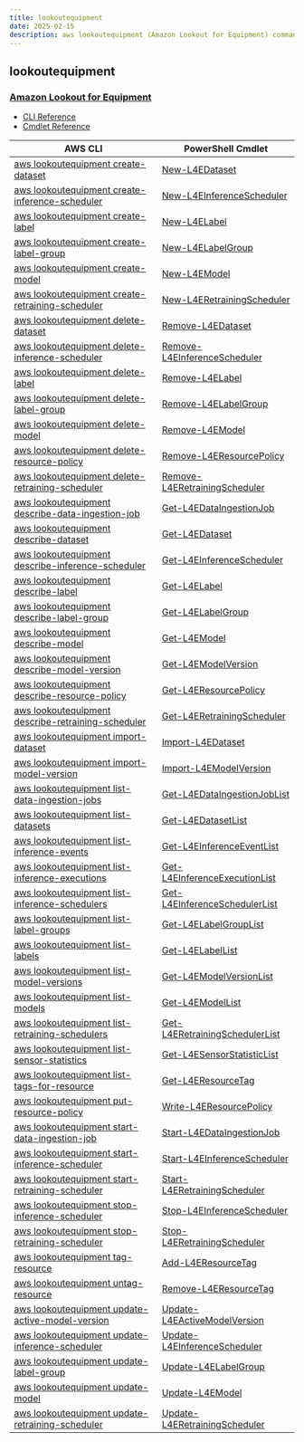```yaml
---
title: lookoutequipment
date: 2025-02-15
description: aws lookoutequipment (Amazon Lookout for Equipment) command/cmdlet list.
---
```


## lookoutequipment

### [Amazon Lookout for Equipment](https://aws.amazon.com/lookout-for-equipment/)

* [CLI Reference](https://awscli.amazonaws.com/v2/documentation/api/latest/reference/lookoutequipment/index.html)
* [Cmdlet Reference](https://docs.aws.amazon.com/powershell/latest/reference/items/LookoutEquipment_cmdlets.html)

|AWS CLI|PowerShell Cmdlet|
|----|----|
|[aws lookoutequipment create-dataset](https://awscli.amazonaws.com/v2/documentation/api/latest/reference/lookoutequipment/create-dataset.html)|[New-L4EDataset](https://docs.aws.amazon.com/powershell/latest/reference/items/New-L4EDataset.html)|
|[aws lookoutequipment create-inference-scheduler](https://awscli.amazonaws.com/v2/documentation/api/latest/reference/lookoutequipment/create-inference-scheduler.html)|[New-L4EInferenceScheduler](https://docs.aws.amazon.com/powershell/latest/reference/items/New-L4EInferenceScheduler.html)|
|[aws lookoutequipment create-label](https://awscli.amazonaws.com/v2/documentation/api/latest/reference/lookoutequipment/create-label.html)|[New-L4ELabel](https://docs.aws.amazon.com/powershell/latest/reference/items/New-L4ELabel.html)|
|[aws lookoutequipment create-label-group](https://awscli.amazonaws.com/v2/documentation/api/latest/reference/lookoutequipment/create-label-group.html)|[New-L4ELabelGroup](https://docs.aws.amazon.com/powershell/latest/reference/items/New-L4ELabelGroup.html)|
|[aws lookoutequipment create-model](https://awscli.amazonaws.com/v2/documentation/api/latest/reference/lookoutequipment/create-model.html)|[New-L4EModel](https://docs.aws.amazon.com/powershell/latest/reference/items/New-L4EModel.html)|
|[aws lookoutequipment create-retraining-scheduler](https://awscli.amazonaws.com/v2/documentation/api/latest/reference/lookoutequipment/create-retraining-scheduler.html)|[New-L4ERetrainingScheduler](https://docs.aws.amazon.com/powershell/latest/reference/items/New-L4ERetrainingScheduler.html)|
|[aws lookoutequipment delete-dataset](https://awscli.amazonaws.com/v2/documentation/api/latest/reference/lookoutequipment/delete-dataset.html)|[Remove-L4EDataset](https://docs.aws.amazon.com/powershell/latest/reference/items/Remove-L4EDataset.html)|
|[aws lookoutequipment delete-inference-scheduler](https://awscli.amazonaws.com/v2/documentation/api/latest/reference/lookoutequipment/delete-inference-scheduler.html)|[Remove-L4EInferenceScheduler](https://docs.aws.amazon.com/powershell/latest/reference/items/Remove-L4EInferenceScheduler.html)|
|[aws lookoutequipment delete-label](https://awscli.amazonaws.com/v2/documentation/api/latest/reference/lookoutequipment/delete-label.html)|[Remove-L4ELabel](https://docs.aws.amazon.com/powershell/latest/reference/items/Remove-L4ELabel.html)|
|[aws lookoutequipment delete-label-group](https://awscli.amazonaws.com/v2/documentation/api/latest/reference/lookoutequipment/delete-label-group.html)|[Remove-L4ELabelGroup](https://docs.aws.amazon.com/powershell/latest/reference/items/Remove-L4ELabelGroup.html)|
|[aws lookoutequipment delete-model](https://awscli.amazonaws.com/v2/documentation/api/latest/reference/lookoutequipment/delete-model.html)|[Remove-L4EModel](https://docs.aws.amazon.com/powershell/latest/reference/items/Remove-L4EModel.html)|
|[aws lookoutequipment delete-resource-policy](https://awscli.amazonaws.com/v2/documentation/api/latest/reference/lookoutequipment/delete-resource-policy.html)|[Remove-L4EResourcePolicy](https://docs.aws.amazon.com/powershell/latest/reference/items/Remove-L4EResourcePolicy.html)|
|[aws lookoutequipment delete-retraining-scheduler](https://awscli.amazonaws.com/v2/documentation/api/latest/reference/lookoutequipment/delete-retraining-scheduler.html)|[Remove-L4ERetrainingScheduler](https://docs.aws.amazon.com/powershell/latest/reference/items/Remove-L4ERetrainingScheduler.html)|
|[aws lookoutequipment describe-data-ingestion-job](https://awscli.amazonaws.com/v2/documentation/api/latest/reference/lookoutequipment/describe-data-ingestion-job.html)|[Get-L4EDataIngestionJob](https://docs.aws.amazon.com/powershell/latest/reference/items/Get-L4EDataIngestionJob.html)|
|[aws lookoutequipment describe-dataset](https://awscli.amazonaws.com/v2/documentation/api/latest/reference/lookoutequipment/describe-dataset.html)|[Get-L4EDataset](https://docs.aws.amazon.com/powershell/latest/reference/items/Get-L4EDataset.html)|
|[aws lookoutequipment describe-inference-scheduler](https://awscli.amazonaws.com/v2/documentation/api/latest/reference/lookoutequipment/describe-inference-scheduler.html)|[Get-L4EInferenceScheduler](https://docs.aws.amazon.com/powershell/latest/reference/items/Get-L4EInferenceScheduler.html)|
|[aws lookoutequipment describe-label](https://awscli.amazonaws.com/v2/documentation/api/latest/reference/lookoutequipment/describe-label.html)|[Get-L4ELabel](https://docs.aws.amazon.com/powershell/latest/reference/items/Get-L4ELabel.html)|
|[aws lookoutequipment describe-label-group](https://awscli.amazonaws.com/v2/documentation/api/latest/reference/lookoutequipment/describe-label-group.html)|[Get-L4ELabelGroup](https://docs.aws.amazon.com/powershell/latest/reference/items/Get-L4ELabelGroup.html)|
|[aws lookoutequipment describe-model](https://awscli.amazonaws.com/v2/documentation/api/latest/reference/lookoutequipment/describe-model.html)|[Get-L4EModel](https://docs.aws.amazon.com/powershell/latest/reference/items/Get-L4EModel.html)|
|[aws lookoutequipment describe-model-version](https://awscli.amazonaws.com/v2/documentation/api/latest/reference/lookoutequipment/describe-model-version.html)|[Get-L4EModelVersion](https://docs.aws.amazon.com/powershell/latest/reference/items/Get-L4EModelVersion.html)|
|[aws lookoutequipment describe-resource-policy](https://awscli.amazonaws.com/v2/documentation/api/latest/reference/lookoutequipment/describe-resource-policy.html)|[Get-L4EResourcePolicy](https://docs.aws.amazon.com/powershell/latest/reference/items/Get-L4EResourcePolicy.html)|
|[aws lookoutequipment describe-retraining-scheduler](https://awscli.amazonaws.com/v2/documentation/api/latest/reference/lookoutequipment/describe-retraining-scheduler.html)|[Get-L4ERetrainingScheduler](https://docs.aws.amazon.com/powershell/latest/reference/items/Get-L4ERetrainingScheduler.html)|
|[aws lookoutequipment import-dataset](https://awscli.amazonaws.com/v2/documentation/api/latest/reference/lookoutequipment/import-dataset.html)|[Import-L4EDataset](https://docs.aws.amazon.com/powershell/latest/reference/items/Import-L4EDataset.html)|
|[aws lookoutequipment import-model-version](https://awscli.amazonaws.com/v2/documentation/api/latest/reference/lookoutequipment/import-model-version.html)|[Import-L4EModelVersion](https://docs.aws.amazon.com/powershell/latest/reference/items/Import-L4EModelVersion.html)|
|[aws lookoutequipment list-data-ingestion-jobs](https://awscli.amazonaws.com/v2/documentation/api/latest/reference/lookoutequipment/list-data-ingestion-jobs.html)|[Get-L4EDataIngestionJobList](https://docs.aws.amazon.com/powershell/latest/reference/items/Get-L4EDataIngestionJobList.html)|
|[aws lookoutequipment list-datasets](https://awscli.amazonaws.com/v2/documentation/api/latest/reference/lookoutequipment/list-datasets.html)|[Get-L4EDatasetList](https://docs.aws.amazon.com/powershell/latest/reference/items/Get-L4EDatasetList.html)|
|[aws lookoutequipment list-inference-events](https://awscli.amazonaws.com/v2/documentation/api/latest/reference/lookoutequipment/list-inference-events.html)|[Get-L4EInferenceEventList](https://docs.aws.amazon.com/powershell/latest/reference/items/Get-L4EInferenceEventList.html)|
|[aws lookoutequipment list-inference-executions](https://awscli.amazonaws.com/v2/documentation/api/latest/reference/lookoutequipment/list-inference-executions.html)|[Get-L4EInferenceExecutionList](https://docs.aws.amazon.com/powershell/latest/reference/items/Get-L4EInferenceExecutionList.html)|
|[aws lookoutequipment list-inference-schedulers](https://awscli.amazonaws.com/v2/documentation/api/latest/reference/lookoutequipment/list-inference-schedulers.html)|[Get-L4EInferenceSchedulerList](https://docs.aws.amazon.com/powershell/latest/reference/items/Get-L4EInferenceSchedulerList.html)|
|[aws lookoutequipment list-label-groups](https://awscli.amazonaws.com/v2/documentation/api/latest/reference/lookoutequipment/list-label-groups.html)|[Get-L4ELabelGroupList](https://docs.aws.amazon.com/powershell/latest/reference/items/Get-L4ELabelGroupList.html)|
|[aws lookoutequipment list-labels](https://awscli.amazonaws.com/v2/documentation/api/latest/reference/lookoutequipment/list-labels.html)|[Get-L4ELabelList](https://docs.aws.amazon.com/powershell/latest/reference/items/Get-L4ELabelList.html)|
|[aws lookoutequipment list-model-versions](https://awscli.amazonaws.com/v2/documentation/api/latest/reference/lookoutequipment/list-model-versions.html)|[Get-L4EModelVersionList](https://docs.aws.amazon.com/powershell/latest/reference/items/Get-L4EModelVersionList.html)|
|[aws lookoutequipment list-models](https://awscli.amazonaws.com/v2/documentation/api/latest/reference/lookoutequipment/list-models.html)|[Get-L4EModelList](https://docs.aws.amazon.com/powershell/latest/reference/items/Get-L4EModelList.html)|
|[aws lookoutequipment list-retraining-schedulers](https://awscli.amazonaws.com/v2/documentation/api/latest/reference/lookoutequipment/list-retraining-schedulers.html)|[Get-L4ERetrainingSchedulerList](https://docs.aws.amazon.com/powershell/latest/reference/items/Get-L4ERetrainingSchedulerList.html)|
|[aws lookoutequipment list-sensor-statistics](https://awscli.amazonaws.com/v2/documentation/api/latest/reference/lookoutequipment/list-sensor-statistics.html)|[Get-L4ESensorStatisticList](https://docs.aws.amazon.com/powershell/latest/reference/items/Get-L4ESensorStatisticList.html)|
|[aws lookoutequipment list-tags-for-resource](https://awscli.amazonaws.com/v2/documentation/api/latest/reference/lookoutequipment/list-tags-for-resource.html)|[Get-L4EResourceTag](https://docs.aws.amazon.com/powershell/latest/reference/items/Get-L4EResourceTag.html)|
|[aws lookoutequipment put-resource-policy](https://awscli.amazonaws.com/v2/documentation/api/latest/reference/lookoutequipment/put-resource-policy.html)|[Write-L4EResourcePolicy](https://docs.aws.amazon.com/powershell/latest/reference/items/Write-L4EResourcePolicy.html)|
|[aws lookoutequipment start-data-ingestion-job](https://awscli.amazonaws.com/v2/documentation/api/latest/reference/lookoutequipment/start-data-ingestion-job.html)|[Start-L4EDataIngestionJob](https://docs.aws.amazon.com/powershell/latest/reference/items/Start-L4EDataIngestionJob.html)|
|[aws lookoutequipment start-inference-scheduler](https://awscli.amazonaws.com/v2/documentation/api/latest/reference/lookoutequipment/start-inference-scheduler.html)|[Start-L4EInferenceScheduler](https://docs.aws.amazon.com/powershell/latest/reference/items/Start-L4EInferenceScheduler.html)|
|[aws lookoutequipment start-retraining-scheduler](https://awscli.amazonaws.com/v2/documentation/api/latest/reference/lookoutequipment/start-retraining-scheduler.html)|[Start-L4ERetrainingScheduler](https://docs.aws.amazon.com/powershell/latest/reference/items/Start-L4ERetrainingScheduler.html)|
|[aws lookoutequipment stop-inference-scheduler](https://awscli.amazonaws.com/v2/documentation/api/latest/reference/lookoutequipment/stop-inference-scheduler.html)|[Stop-L4EInferenceScheduler](https://docs.aws.amazon.com/powershell/latest/reference/items/Stop-L4EInferenceScheduler.html)|
|[aws lookoutequipment stop-retraining-scheduler](https://awscli.amazonaws.com/v2/documentation/api/latest/reference/lookoutequipment/stop-retraining-scheduler.html)|[Stop-L4ERetrainingScheduler](https://docs.aws.amazon.com/powershell/latest/reference/items/Stop-L4ERetrainingScheduler.html)|
|[aws lookoutequipment tag-resource](https://awscli.amazonaws.com/v2/documentation/api/latest/reference/lookoutequipment/tag-resource.html)|[Add-L4EResourceTag](https://docs.aws.amazon.com/powershell/latest/reference/items/Add-L4EResourceTag.html)|
|[aws lookoutequipment untag-resource](https://awscli.amazonaws.com/v2/documentation/api/latest/reference/lookoutequipment/untag-resource.html)|[Remove-L4EResourceTag](https://docs.aws.amazon.com/powershell/latest/reference/items/Remove-L4EResourceTag.html)|
|[aws lookoutequipment update-active-model-version](https://awscli.amazonaws.com/v2/documentation/api/latest/reference/lookoutequipment/update-active-model-version.html)|[Update-L4EActiveModelVersion](https://docs.aws.amazon.com/powershell/latest/reference/items/Update-L4EActiveModelVersion.html)|
|[aws lookoutequipment update-inference-scheduler](https://awscli.amazonaws.com/v2/documentation/api/latest/reference/lookoutequipment/update-inference-scheduler.html)|[Update-L4EInferenceScheduler](https://docs.aws.amazon.com/powershell/latest/reference/items/Update-L4EInferenceScheduler.html)|
|[aws lookoutequipment update-label-group](https://awscli.amazonaws.com/v2/documentation/api/latest/reference/lookoutequipment/update-label-group.html)|[Update-L4ELabelGroup](https://docs.aws.amazon.com/powershell/latest/reference/items/Update-L4ELabelGroup.html)|
|[aws lookoutequipment update-model](https://awscli.amazonaws.com/v2/documentation/api/latest/reference/lookoutequipment/update-model.html)|[Update-L4EModel](https://docs.aws.amazon.com/powershell/latest/reference/items/Update-L4EModel.html)|
|[aws lookoutequipment update-retraining-scheduler](https://awscli.amazonaws.com/v2/documentation/api/latest/reference/lookoutequipment/update-retraining-scheduler.html)|[Update-L4ERetrainingScheduler](https://docs.aws.amazon.com/powershell/latest/reference/items/Update-L4ERetrainingScheduler.html)|

